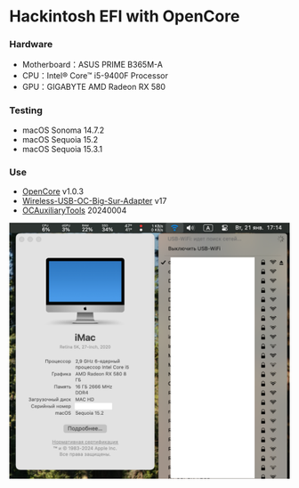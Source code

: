 # Hackintosh EFI with OpenCore

### Hardware
+ Motherboard：ASUS PRIME B365M-A
+ CPU：Intel® Core™ i5-9400F Processor
+ GPU：GIGABYTE AMD Radeon RX 580

### Testing
+ macOS Sonoma 14.7.2
+ macOS Sequoia 15.2
+ macOS Sequoia 15.3.1

### Use
+ [OpenCore](https://github.com/acidanthera/opencorepkg/releases) v1.0.3
+ [Wireless-USB-OC-Big-Sur-Adapter](https://github.com/chris1111/Wireless-USB-OC-Big-Sur-Adapter/releases/tag/V17) v17
+ [OCAuxiliaryTools](https://github.com/ic005k/OCAuxiliaryTools) 20240004

![Overview](overview.png)
